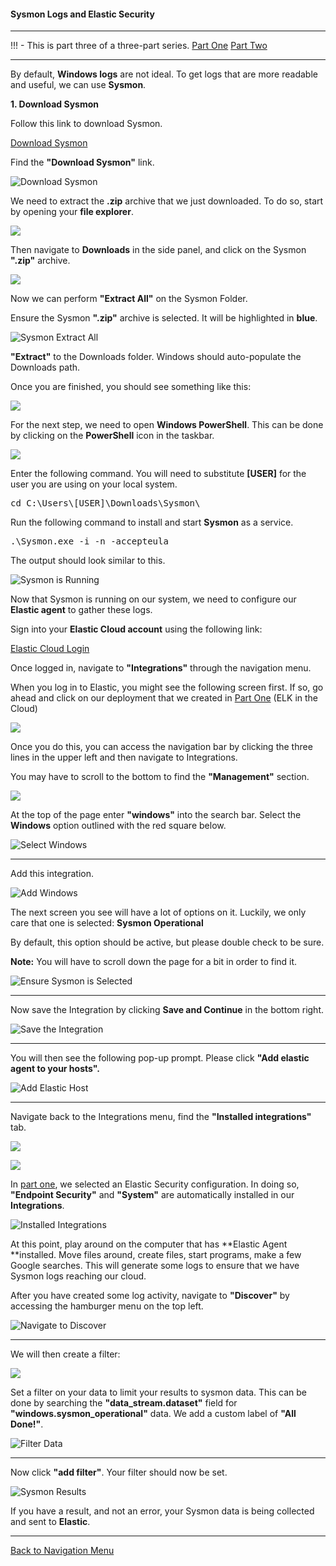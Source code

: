 #### Sysmon Logs and Elastic Security

---

!!! - This is part three of a three-part series.
	[Part One](./elk_in_the_cloud.md "Elk in the Cloud")
	[Part Two](./elastic_agent.md "Elastic Agents")

---

By default, **Windows logs** are not ideal.  To get logs that are more readable and useful, we can use **Sysmon**. 

**1. Download Sysmon**

Follow this link to download Sysmon.

[Download Sysmon](https://docs.microsoft.com/en-us/sysinternals/downloads/sysmon "https://docs.microsoft.com/en-us/sysinternals/downloads/sysmon")

Find the **"Download Sysmon"** link.

![Download Sysmon](./images/sysmon_download.png)

We need to extract the **.zip** archive that we just downloaded. To do so, start by opening your **file explorer**.

![](./images/OpeningFileExplorer.png)

Then navigate to **Downloads** in the side panel, and click on the Sysmon **".zip"** archive.

![](./images/navigatetodownloads.png)

Now we can perform **"Extract All"** on the Sysmon Folder. 

Ensure the Sysmon **".zip"** archive is selected.  It will be highlighted in **blue**.

![Sysmon Extract All](./images/sysmon_extract_all.png)

**"Extract"** to the Downloads folder.  Windows should auto-populate the Downloads path.

Once you are finished, you should see something like this:

![](./images/sysmonfolder.png)

For the next step, we need to open **Windows PowerShell**. This can be done by clicking on the **PowerShell** icon in the taskbar.

![](./images/OpeningPowershell.png)

Enter the following command. You will need to substitute **[USER]** for the user you are using on your local system.

<pre>cd C:\Users\[USER]\Downloads\Sysmon\</pre>

Run the following command to install and start **Sysmon** as a service.

<pre>.\Sysmon.exe -i -n -accepteula</pre>

The output should look similar to this.

![Sysmon is Running](./images/sysmon_running.png)

Now that Sysmon is running on our system, we need to configure our **Elastic agent** to gather these logs.

Sign into your **Elastic Cloud account** using the following link:

[Elastic Cloud Login](https://cloud.elastic.co/login "https://cloud.elastic.co/login")


Once logged in, navigate to **"Integrations"** through the navigation menu.

When you log in to Elastic, you might see the following screen first. If so, go ahead and click on our deployment that we created in [Part One](./elk_in_the_cloud.md "Elk in the Cloud") (ELK in the Cloud)

![](./images/incaseyourelost.png)
	
Once you do this, you can access the navigation bar by clicking the three lines in the upper left and then navigate to Integrations. 

You may have to scroll to the bottom to find the **"Management"** section. 

![](./images/navigationmenu.png)

At the top of the page enter **"windows"** into the search bar.  Select the **Windows** option outlined with the red square below.

![Select Windows](./images/which_windows.PNG)

***
Add this integration.


![Add Windows](./images/installation.PNG)


The next screen you see will have a lot of options on it. Luckily, we only care that one is selected: **Sysmon Operational**

By default, this option should be active, but please double check to be sure. 

**Note:**
You will have to scroll down the page for a bit in order to find it. 
	
![Ensure Sysmon is Selected](./images/sysmon_selected.png)

***
Now save the Integration by clicking **Save and Continue** in the bottom right.

![Save the Integration](./images/saveandnext.PNG)

***
You will then see the following pop-up prompt. Please click **"Add elastic agent to your hosts".**

![Add Elastic Host](./images/addelastichost.PNG)

***
Navigate back to the Integrations menu, find the **"Installed integrations"** tab.

![](./images/backtointegrations.png)

![](./images/clickinstalledintegrations.png)

In [part one](./elk_in_the_cloud.md "Elk in the Cloud"), we selected an Elastic Security configuration. In doing so, **"Endpoint Security"** and **"System"** are automatically installed in our **Integrations**.

![Installed Integrations](./images/integrations_extras.PNG)

At this point, play around on the computer that has **Elastic Agent **installed.  Move files around, create files, start programs, make a few Google searches.  This will generate some logs to ensure that we have Sysmon logs reaching our cloud.

After you have created some log activity, navigate to **"Discover"** by accessing the hamburger menu on the top left.

![Navigate to Discover](./images/navigatetodiscover.png)

***
We will then create a filter:

![](./images/createfilter.png)

Set a filter on your data to limit your results to sysmon data.  This can be done by searching the **"data_stream.dataset"** field for **"windows.sysmon_operational"** data. We add a custom label of **"All Done!"**. 

![Filter Data](./images/applied_filter.PNG)

***
Now click **"add filter"**. Your filter should now be set.

![Sysmon Results](./images/final.PNG)

If you have a result, and not an error, your Sysmon data is being collected and sent to **Elastic**.

***

[Back to Navigation Menu](/IntroClassFiles/navigation.md)